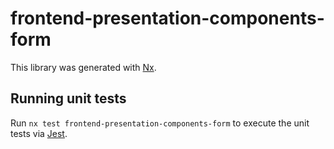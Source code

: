 # frontend-presentation-components-form

This library was generated with [Nx](https://nx.dev).

## Running unit tests

Run `nx test frontend-presentation-components-form` to execute the unit tests via [Jest](https://jestjs.io).
